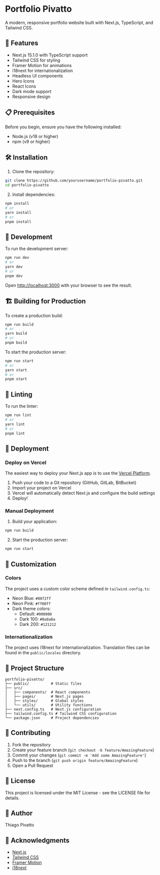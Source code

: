 # Portfolio Pivatto

A modern, responsive portfolio website built with Next.js, TypeScript, and Tailwind CSS.

## 🚀 Features

- Next.js 15.1.0 with TypeScript support
- Tailwind CSS for styling
- Framer Motion for animations
- i18next for internationalization
- Headless UI components
- Hero Icons
- React Icons
- Dark mode support
- Responsive design

## 📋 Prerequisites

Before you begin, ensure you have the following installed:
- Node.js (v18 or higher)
- npm (v9 or higher)

## 🛠️ Installation

1. Clone the repository:
```bash
git clone https://github.com/yourusername/portfolio-pivatto.git
cd portfolio-pivatto
```

2. Install dependencies:
```bash
npm install
# or
yarn install
# or
pnpm install
```

## 🔧 Development

To run the development server:

```bash
npm run dev
# or
yarn dev
# or
pnpm dev
```

Open [http://localhost:3000](http://localhost:3000) with your browser to see the result.

## 🏗️ Building for Production

To create a production build:

```bash
npm run build
# or
yarn build
# or
pnpm build
```

To start the production server:

```bash
npm run start
# or
yarn start
# or
pnpm start
```

## 📝 Linting

To run the linter:

```bash
npm run lint
# or
yarn lint
# or
pnpm lint
```

## 🚀 Deployment

### Deploy on Vercel

The easiest way to deploy your Next.js app is to use the [Vercel Platform](https://vercel.com/new?utm_medium=default-template&filter=next.js&utm_source=create-next-app&utm_campaign=create-next-app-readme).

1. Push your code to a Git repository (GitHub, GitLab, BitBucket)
2. Import your project on Vercel
3. Vercel will automatically detect Next.js and configure the build settings
4. Deploy!

### Manual Deployment

1. Build your application:
```bash
npm run build
```

2. Start the production server:
```bash
npm run start
```

## 🎨 Customization

### Colors

The project uses a custom color scheme defined in `tailwind.config.ts`:

- Neon Blue: `#00f2ff`
- Neon Pink: `#ff00ff`
- Dark theme colors:
  - Default: `#000000`
  - Dark 100: `#0a0a0a`
  - Dark 200: `#121212`

### Internationalization

The project uses i18next for internationalization. Translation files can be found in the `public/locales` directory.

## 📁 Project Structure

```
portfolio-pivatto/
├── public/          # Static files
├── src/
│   ├── components/  # React components
│   ├── pages/       # Next.js pages
│   ├── styles/      # Global styles
│   └── utils/       # Utility functions
├── next.config.ts   # Next.js configuration
├── tailwind.config.ts # Tailwind CSS configuration
└── package.json     # Project dependencies
```

## 🤝 Contributing

1. Fork the repository
2. Create your feature branch (`git checkout -b feature/AmazingFeature`)
3. Commit your changes (`git commit -m 'Add some AmazingFeature'`)
4. Push to the branch (`git push origin feature/AmazingFeature`)
5. Open a Pull Request

## 📄 License

This project is licensed under the MIT License - see the LICENSE file for details.

## 👤 Author

Thiago Pivatto

## 🙏 Acknowledgments

- [Next.js](https://nextjs.org/)
- [Tailwind CSS](https://tailwindcss.com/)
- [Framer Motion](https://www.framer.com/motion/)
- [i18next](https://www.i18next.com/)
